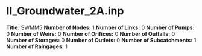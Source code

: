 # II_Groundwater_2A.inp
**Title:**         SWMM5
**Number of Nodes:** 1
**Number of Links:** 0
**Number of Pumps:** 0
**Number of Weirs:** 0
**Number of Orifices:** 0
**Number of Outfalls:** 0
**Number of Storages:** 0
**Number of Outlets:** 0
**Number of Subcatchments:** 1
**Number of Raingages:** 1
